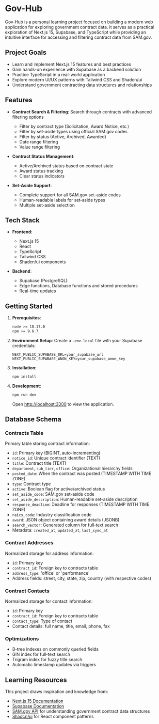 # Gov-Hub

Gov-Hub is a personal learning project focused on building a modern web application for exploring government contract data. It serves as a practical exploration of Next.js 15, Supabase, and TypeScript while providing an intuitive interface for accessing and filtering contract data from SAM.gov.

## Project Goals

- Learn and implement Next.js 15 features and best practices
- Gain hands-on experience with Supabase as a backend solution
- Practice TypeScript in a real-world application
- Explore modern UI/UX patterns with Tailwind CSS and Shadcn/ui
- Understand government contracting data structures and relationships

## Features

- **Contract Search & Filtering**: Search through contracts with advanced filtering options
  - Filter by contract type (Solicitation, Award Notice, etc.)
  - Filter by set-aside types using official SAM.gov codes
  - Filter by status (Active, Archived, Awarded)
  - Date range filtering
  - Value range filtering

- **Contract Status Management**:
  - Active/Archived status based on contract state
  - Award status tracking
  - Clear status indicators

- **Set-Aside Support**:
  - Complete support for all SAM.gov set-aside codes
  - Human-readable labels for set-aside types
  - Multiple set-aside selection
  
## Tech Stack

- **Frontend**: 
  - Next.js 15
  - React
  - TypeScript
  - Tailwind CSS
  - Shadcn/ui components

- **Backend**:
  - Supabase (PostgreSQL)
  - Edge functions, Database functions and stored procedures
  - Real-time updates

## Getting Started

1. **Prerequisites**:
   ```bash
   node >= 18.17.0
   npm >= 9.6.7
   ```

2. **Environment Setup**:
   Create a `.env.local` file with your Supabase credentials:
   ```
   NEXT_PUBLIC_SUPABASE_URL=your_supabase_url
   NEXT_PUBLIC_SUPABASE_ANON_KEY=your_supabase_anon_key
   ```

3. **Installation**:
   ```bash
   npm install
   ```

4. **Development**:
   ```bash
   npm run dev
   ```
   Open [http://localhost:3000](http://localhost:3000) to view the application.

## Database Schema

### Contracts Table
Primary table storing contract information:
- `id`: Primary key (BIGINT, auto-incrementing)
- `notice_id`: Unique contract identifier (TEXT)
- `title`: Contract title (TEXT)
- `department`, `sub_tier`, `office`: Organizational hierarchy fields
- `posted_date`: When the contract was posted (TIMESTAMP WITH TIME ZONE)
- `type`: Contract type
- `active`: Boolean flag for active/archived status
- `set_aside_code`: SAM.gov set-aside code
- `set_aside_description`: Human-readable set-aside description
- `response_deadline`: Deadline for responses (TIMESTAMP WITH TIME ZONE)
- `naics_code`: Industry classification code
- `award`: JSON object containing award details (JSONB)
- `search_vector`: Generated column for full-text search
- Metadata: `created_at`, `updated_at`, `last_sync_at`

### Contract Addresses
Normalized storage for address information:
- `id`: Primary key
- `contract_id`: Foreign key to contracts table
- `address_type`: 'office' or 'performance'
- Address fields: street, city, state, zip, country (with respective codes)

### Contract Contacts
Normalized storage for contact information:
- `id`: Primary key
- `contract_id`: Foreign key to contracts table
- `contact_type`: Type of contact
- Contact details: full name, title, email, phone, fax

### Optimizations
- B-tree indexes on commonly queried fields
- GIN index for full-text search
- Trigram index for fuzzy title search
- Automatic timestamp updates via triggers

## Learning Resources

This project draws inspiration and knowledge from:
- [Next.js 15 Documentation](https://nextjs.org/docs)
- [Supabase Documentation](https://supabase.com/docs)
- [SAM.gov API](https://sam.gov/data-services/) for understanding government contract data structures
- [Shadcn/ui](https://ui.shadcn.com/) for React component patterns
